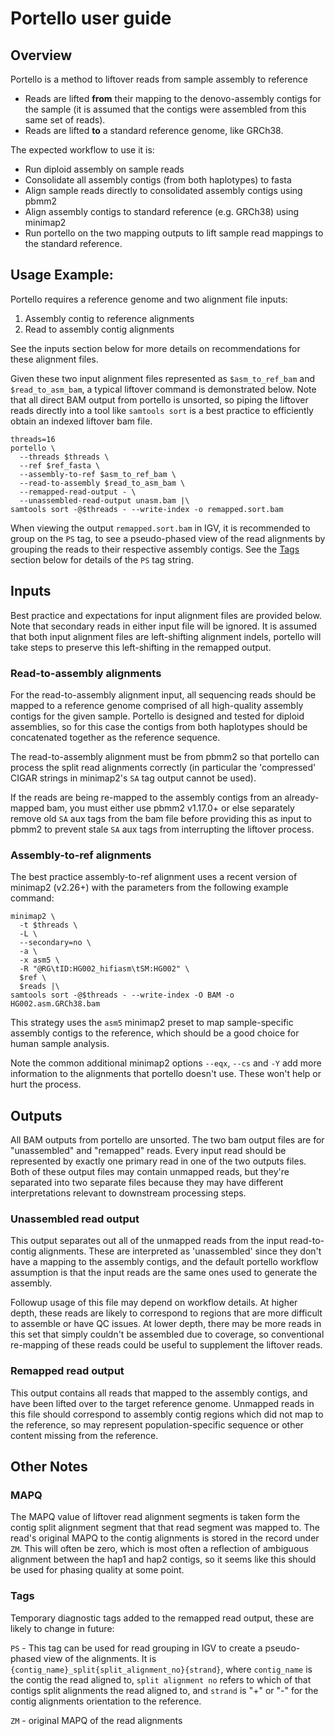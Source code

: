 # Portello user guide

## Overview

Portello is a method to liftover reads from sample assembly to reference
- Reads are lifted **from** their mapping to the denovo-assembly contigs for the sample (it is assumed that the contigs
  were assembled from this same set of reads).
- Reads are lifted **to** a standard reference genome, like GRCh38.

The expected workflow to use it is:
- Run diploid assembly on sample reads
- Consolidate all assembly contigs (from both haplotypes) to fasta
- Align sample reads directly to consolidated assembly contigs using pbmm2
- Align assembly contigs to standard reference (e.g. GRCh38) using minimap2
- Run portello on the two mapping outputs to lift sample read mappings to the standard reference.

## Usage Example:

Portello requires a reference genome and two alignment file inputs:
1. Assembly contig to reference alignments
2. Read to assembly contig alignments

See the inputs section below for more details on recommendations for these alignment files.

Given these two input alignment files represented as `$asm_to_ref_bam` and `$read_to_asm_bam`, a typical liftover
command is demonstrated below. Note that all direct BAM output from portello is unsorted, so piping the liftover reads
directly into a tool like `samtools sort` is a best practice to efficiently obtain an indexed liftover bam file.

```
threads=16
portello \
  --threads $threads \
  --ref $ref_fasta \
  --assembly-to-ref $asm_to_ref_bam \
  --read-to-assembly $read_to_asm_bam \
  --remapped-read-output - \
  --unassembled-read-output unasm.bam |\
samtools sort -@$threads - --write-index -o remapped.sort.bam
```

When viewing the output `remapped.sort.bam` in IGV, it is recommended to group on the `PS` tag, to see a pseudo-phased
view of the read alignments by grouping the reads to their respective assembly contigs. See the [Tags](#tags) section
below for details of the `PS` tag string.

## Inputs

Best practice and expectations for input alignment files are provided below. Note that secondary reads in either input
file will be ignored. It is assumed that both input alignment files are left-shifting alignment indels, portello will
take steps to preserve this left-shifting in the remapped output.

### Read-to-assembly alignments

For the read-to-assembly alignment input, all sequencing reads should be mapped to a reference genome comprised of all
high-quality assembly contigs for the given sample. Portello is designed and tested for diploid assemblies, so for this
case the contigs from both haplotypes should be concatenated together as the reference sequence.

The read-to-assembly alignment must be from pbmm2 so that portello can process the split read alignments correctly (in
particular the 'compressed' CIGAR strings in minimap2's `SA` tag output cannot be used).

If the reads are being re-mapped to the assembly contigs from an already-mapped bam, you must either use pbmm2 v1.17.0+
or else separately remove old `SA` aux tags from the bam file before providing this as input to pbmm2 to prevent stale
`SA` aux tags from interrupting the liftover process.

### Assembly-to-ref alignments

The best practice assembly-to-ref alignment uses a recent version of minimap2 (v2.26+) with the parameters from the
following example command:

```
minimap2 \
  -t $threads \
  -L \
  --secondary=no \
  -a \
  -x asm5 \
  -R "@RG\tID:HG002_hifiasm\tSM:HG002" \
  $ref \
  $reads |\
samtools sort -@$threads - --write-index -O BAM -o HG002.asm.GRCh38.bam
```

This strategy uses the `asm5` minimap2 preset to map sample-specific assembly contigs to the reference, which should be
a good choice for human sample analysis.

Note the common additional minimap2 options `--eqx`, `--cs` and `-Y` add more information to the alignments that
portello doesn't use. These won't help or hurt the process.

## Outputs

All BAM outputs from portello are unsorted. The two bam output files are for "unassembled" and "remapped" reads. Every
input read should be represented by exactly one primary read in one of the two outputs files. Both of these output files
may contain unmapped reads, but they're separated into two separate files because they may have different
interpretations relevant to downstream processing steps.

### Unassembled read output

This output separates out all of the unmapped reads from the input read-to-contig alignments. These are interpreted as
'unassembled' since they don't have a mapping to the assembly contigs, and the default portello workflow assumption is
that the input reads are the same ones used to generate the assembly.

Followup usage of this file may depend on workflow details. At higher depth, these reads are likely to correspond to
regions that are more difficult to assemble or have QC issues. At lower depth, there may be more reads in this set that
simply couldn't be assembled due to coverage, so conventional re-mapping of these reads could be useful to supplement
the liftover reads.

### Remapped read output

This output contains all reads that mapped to the assembly contigs, and have been lifted over to the target reference
genome. Unmapped reads in this file should correspond to assembly contig regions which did not map to the reference, so
may represent population-specific sequence or other content missing from the reference.


## Other Notes

### MAPQ

The MAPQ value of liftover read alignment segments is taken form the contig split alignment segment that that read
segment was mapped to. The read's original MAPQ to the contig alignments is stored in the record under `ZM`. This will
often be zero, which is most often a reflection of ambiguous alignment between the hap1 and hap2 contigs, so it seems
like this should be used for phasing quality at some point.

### Tags

Temporary diagnostic tags added to the remapped read output, these are likely to change in future:

`PS` - This tag can be used for read grouping in IGV to create a pseudo-phased view of the alignments. It is
`{contig_name}_split{split_alignment_no}{strand}`, where `contig_name` is the contig the read aligned to, `split
alignment no` refers to which of that contigs split alignments the read aligned to, and `strand` is "+" or "-" for the
contig alignments orientation to the reference.

`ZM` - original MAPQ of the read alignments
